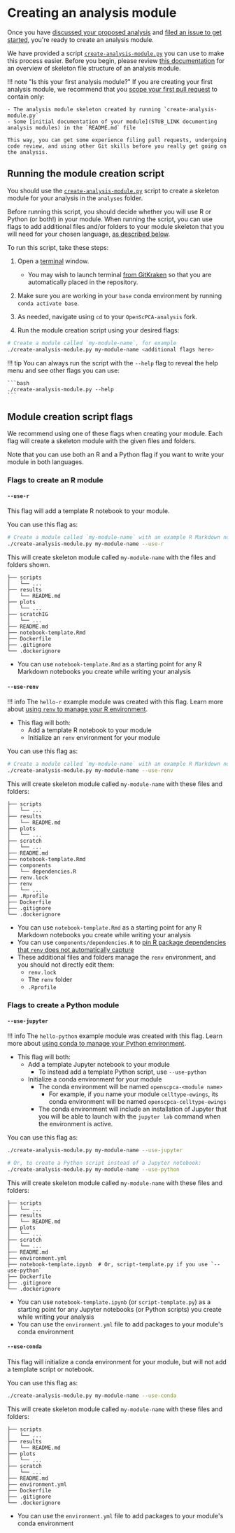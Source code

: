 # Creating an analysis module

Once you have [discussed your proposed analysis](../../communications-tools/index.md#github-discussions) and [filed an issue to get started](../../communications-tools/index.md#github-issues), you're ready to create an analysis module.

We have provided a script [`create-analysis-module.py`](https://github.com/AlexsLemonade/OpenScPCA-analysis/blob/main/create-analysis-module.py) you can use to make this process easier.
Before you begin, please review [this documentation](../analysis-modules/index.md) for an overview of skeleton file structure of an analysis module.


!!! note "Is this your first analysis module?"
    If you are creating your first analysis module, we recommend that you [scope your first pull request](../creating-pull-requests/scoping-pull-requests.md)  to contain only:

    - The analysis module skeleton created by running `create-analysis-module.py`
    - Some [initial documentation of your module](STUB_LINK documenting analysis modules) in the `README.md` file

    This way, you can get some experience filing pull requests, undergoing code review, and using other Git skills before you really get going on the analysis.


## Running the module creation script

You should use the [`create-analysis-module.py`](https://github.com/AlexsLemonade/OpenScPCA-analysis/blob/main/create-analysis-module.py) script to create a skeleton module for your analysis in the `analyses` folder.

Before running this script, you should decide whether you will use R or Python (or both!) in your module.
When running the script, you can use flags to add additional files and/or folders to your module skeleton that you will need for your chosen language, [as described below](#script-flags).


To run this script, take these steps:

1. Open a [terminal](../../software-platforms/general-tools/using-the-terminal.md) window.
    - You may wish to launch terminal [from GitKraken](../../software-platforms/general-tools/using-the-terminal.md#gitkraken) so that you are automatically placed in the repository.

1. Make sure you are working in your `base` conda environment by running `conda activate base`.

1. As needed, navigate using `cd` to your `OpenScPCA-analysis` fork.

1. Run the module creation script using your desired flags:

```bash
# Create a module called `my-module-name`, for example
./create-analysis-module.py my-module-name <additional flags here>
```

!!! tip
    You can always run the script with the `--help` flag to reveal the help menu and see other flags you can use:

    ```bash
    ./create-analysis-module.py --help
    ```

## Module creation script flags


We recommend using one of these flags when creating your module.
Each flag will create a skeleton module with the given files and folders.

Note that you can use both an R and a Python flag if you want to write your module in both languages.

### Flags to create an R module

#### `--use-r`

This flag will add a template R notebook to your module.
<div class="grid" markdown>

You can use this flag as:

```bash
# Create a module called `my-module-name` with an example R Markdown notebook
./create-analysis-module.py my-module-name --use-r
```

This will create skeleton module called `my-module-name` with the files and folders shown.

```{ .no-copy title="Module directory with --use-r flag"}
├── scripts
│   └── ...
├── results
│   └── README.md
├── plots
│   └── ...
├── scratchIG
│   └── ...
├── README.md
├── notebook-template.Rmd
├── Dockerfile
├── .gitignore
└── .dockerignore
```
</div>

- You can use `notebook-template.Rmd` as a starting point for any R Markdown notebooks you create while writing your analysis



#### `--use-renv`

!!! info
    The `hello-r` example module was created with this flag.
    Learn more about [using `renv` to manage your R environment](../starting-your-analysis/determining-software-requirements/#using-renv).

- This flag will both:
    - Add a template R notebook to your module
    - Initialize an `renv` environment for your module

You can use this flag as:

```bash
# Create a module called `my-module-name` with an example R Markdown notebook and an `renv` environment
./create-analysis-module.py my-module-name --use-renv
```

This will create skeleton module called `my-module-name` with these files and folders:


```
├── scripts
│   └── ...
├── results
│   └── README.md
├── plots
│   └── ...
├── scratch
│   └── ...
├── README.md
├── notebook-template.Rmd
├── components
│   └── dependencies.R
├── renv.lock
├── renv
│   └── ...
├── .Rprofile
├── Dockerfile
├── .gitignore
└── .dockerignore
```

- You can use `notebook-template.Rmd` as a starting point for any R Markdown notebooks you create while writing your analysis
- You can use `components/dependencies.R` to [pin R package dependencies that `renv` does not automatically capture](../starting-your-analysis/determining-software-requirements/#pinning-dependencies-that-are-not-captured-automatically)
- These additional files and folders manage the `renv` environment, and you should not directly edit them:
    - `renv.lock`
    - The `renv` folder
    - `.Rprofile`


### Flags to create a Python module

#### `--use-jupyter`

!!! info
    The `hello-python` example module was created with this flag.
    Learn more about [using conda to manage your Python environment](../starting-your-analysis/determining-software-requirements/#managing-software-dependencies-in-python-with-conda).

- This flag will both:
    - Add a template Jupyter notebook to your module
      - To instead add a template Python script, use `--use-python`
    - Initialize a conda environment for your module
      - The conda environment will be named `openscpca-<module name>`
        - For example, if you name your module `celltype-ewings`, its conda environment will be named `openscpca-celltype-ewings`
      - The conda environment will include an installation of Jupyter that you will be able to launch with the `jupyter lab` command when the environment is active.

You can use this flag as:

```bash
./create-analysis-module.py my-module-name --use-jupyter

# Or, to create a Python script instead of a Jupyter notebook:
./create-analysis-module.py my-module-name --use-python
```

This will create skeleton module called `my-module-name` with these files and folders:

```
├── scripts
│   └── ...
├── results
│   └── README.md
├── plots
│   └── ...
├── scratch
│   └── ...
├── README.md
├── environment.yml
├── notebook-template.ipynb  # Or, script-template.py if you use `--use-python`
├── Dockerfile
├── .gitignore
└── .dockerignore
```

- You can use `notebook-template.ipynb` (or `script-template.py`) as a starting point for any Jupyter notebooks (or Python scripts) you create while writing your analysis
- You can use the `environment.yml` file to add packages to your module's conda environment



#### `--use-conda`

This flag will initialize a conda environment for your module, but will not add a template script or notebook.

You can use this flag as:

```bash
./create-analysis-module.py my-module-name --use-conda
```

This will create skeleton module called `my-module-name` with these files and folders:


```
├── scripts
│   └── ...
├── results
│   └── README.md
├── plots
│   └── ...
├── scratch
│   └── ...
├── README.md
├── environment.yml
├── Dockerfile
├── .gitignore
└── .dockerignore
```

- You can use the `environment.yml` file to add packages to your module's conda environment
